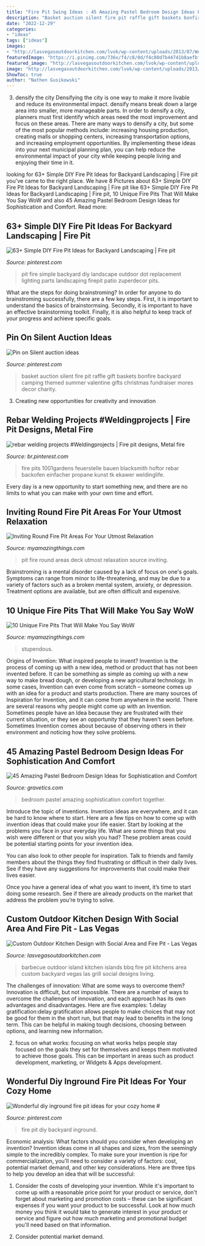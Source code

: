 ```yaml
---
title: "Fire Pit Swing Ideas : 45 Amazing Pastel Bedroom Design Ideas For Sophistication And Comfort"
description: "Basket auction silent fire pit raffle gift baskets bonfire backyard camping themed summer valentine gifts christmas fundraiser mores decor charity"
date: "2022-12-29"
categories:
- "ideas"
tags: ["ideas"]
images:
- "http://lasvegasoutdoorkitchen.com/lvok/wp-content/uploads/2013/07/WALTON-BBQ.jpg"
featuredImage: "https://i.pinimg.com/736x/f4/c8/0d/f4c80d7b44741b8aefbf781553198409.jpg"
featured_image: "http://lasvegasoutdoorkitchen.com/lvok/wp-content/uploads/2013/07/WALTON-BBQ.jpg"
image: "http://lasvegasoutdoorkitchen.com/lvok/wp-content/uploads/2013/07/WALTON-BBQ.jpg"
ShowToc: true
author: "Nathen Gusikowski"
---
```



3) densify the city
Densifying the city is one way to make it more livable and reduce its environmental impact. densify means break down a large area into smaller, more manageable parts. In order to densify a city, planners must first identify which areas need the most improvement and focus on these areas. There are many ways to densify a city, but some of the most popular methods include: increasing housing production, creating malls or shopping centers, increasing transportation options, and increasing employment opportunities. By implementing these ideas into your next municipal planning plan, you can help reduce the environmental impact of your city while keeping people living and enjoying their time in it.

	

		
looking for 63+ Simple DIY Fire Pit Ideas for Backyard Landscaping | Fire pit you've came to the right place. We have 8 Pictures about 63+ Simple DIY Fire Pit Ideas for Backyard Landscaping | Fire pit like 63+ Simple DIY Fire Pit Ideas for Backyard Landscaping | Fire pit, 10 Unique Fire Pits That Will Make You Say WoW and also 45 Amazing Pastel Bedroom Design Ideas for Sophistication and Comfort. Read more:
		
    
## 63+ Simple DIY Fire Pit Ideas For Backyard Landscaping | Fire Pit

<img loading=lazy src="https://i.pinimg.com/736x/f5/30/cb/f530cbb7b6e06b8ebeef5a75767e69fd.jpg" onerror="this.onerror=null;this.src='https://tse3.mm.bing.net/th?id=OIP.rDeOM1PBYxRm6gHnFiqpKAHaGp&amp;pid=15.1';" alt="63+ Simple DIY Fire Pit Ideas for Backyard Landscaping | Fire pit">

_Source: pinterest.com_

>pit fire simple backyard diy landscape outdoor dot replacement lighting parts landscaping firepit patio zuperdecor pits. 

	

What are the steps for doing brainstroming?
In order for anyone to do brainstroming successfully, there are a few key steps. First, it is important to understand the basics of brainstormsing. Secondly, it is important to have an effective brainstorming toolkit. Finally, it is also helpful to keep track of your progress and achieve specific goals.

    
## Pin On Silent Auction Ideas

<img loading=lazy src="https://i.pinimg.com/736x/ec/1a/41/ec1a413991919b590ba8b98ce8c9fd22.jpg" onerror="this.onerror=null;this.src='https://tse4.mm.bing.net/th?id=OIP.sq_D9QS40AYdyiV9sdf0sAHaJ3&amp;pid=15.1';" alt="Pin on Silent auction ideas">

_Source: pinterest.com_

>basket auction silent fire pit raffle gift baskets bonfire backyard camping themed summer valentine gifts christmas fundraiser mores decor charity. 

	

3. Creating new opportunities for creativity and innovation 

    
## Rebar Welding Projects #Weldingprojects | Fire Pit Designs, Metal Fire

<img loading=lazy src="https://i.pinimg.com/736x/f6/37/1f/f6371f46c19377dce5fc03f37f35edd9.jpg" onerror="this.onerror=null;this.src='https://tse2.mm.bing.net/th?id=OIP.0rq_ZTBIDLYInAgIyoNC-AHaLH&amp;pid=15.1';" alt="rebar welding projects #Weldingprojects | Fire pit designs, Metal fire">

_Source: br.pinterest.com_

>fire pits 1001gardens feuerstelle bauen blacksmith hoftor rebar backofen einfacher propane kunst tk ekawer weldinglife. 

	

Every day is a new opportunity to start something new, and there are no limits to what you can make with your own time and effort.

    
## Inviting Round Fire Pit Areas For Your Utmost Relaxation

<img loading=lazy src="http://myamazingthings.com/wp-content/uploads/2017/05/deck.jpg" onerror="this.onerror=null;this.src='https://tse2.mm.bing.net/th?id=OIP.QKvIDGgTiSiIsMcczIwOzQHaLD&amp;pid=15.1';" alt="Inviting Round Fire Pit Areas For Your Utmost Relaxation">

_Source: myamazingthings.com_

>pit fire round areas deck utmost relaxation source inviting. 

	

Brainstroming is a mental disorder caused by a lack of focus on one's goals. Symptoms can range from minor to life-threatening, and may be due to a variety of factors such as a broken mental system, anxiety, or depression. Treatment options are available, but are often difficult and expensive.

    
## 10 Unique Fire Pits That Will Make You Say WoW

<img loading=lazy src="https://myamazingthings.com/wp-content/uploads/2017/01/firepit1.jpg" onerror="this.onerror=null;this.src='https://tse4.mm.bing.net/th?id=OIP.P5eDqHMW9mWsZ0Sxj-xvsgHaJ6&amp;pid=15.1';" alt="10 Unique Fire Pits That Will Make You Say WoW">

_Source: myamazingthings.com_

>stupendous. 

	

Origins of Invention: What inspired people to invent?
Invention is the process of coming up with a new idea, method or product that has not been invented before. It can be something as simple as coming up with a new way to make bread dough, or developing a new agricultural technology. In some cases, Invention can even come from scratch – someone comes up with an idea for a product and starts production. There are many sources of Inspiration for Invention, and it can come from anywhere in the world.
There are several reasons why people might come up with an Invention. Sometimes people have an Idea because they are frustrated with their current situation, or they see an opportunity that they haven't seen before. Sometimes Invention comes about because of observing others in their environment and noticing how they solve problems.

    
## 45 Amazing Pastel Bedroom Design Ideas For Sophistication And Comfort

<img loading=lazy src="https://www.gravetics.com/wp-content/uploads/2017/09/Amazing-Pastel-Bedroom-Design-Ideas.jpg" onerror="this.onerror=null;this.src='https://tse4.mm.bing.net/th?id=OIP.jvAZZcE7-xwnk-VuMBga7AHaJ4&amp;pid=15.1';" alt="45 Amazing Pastel Bedroom Design Ideas for Sophistication and Comfort">

_Source: gravetics.com_

>bedroom pastel amazing sophistication comfort together. 

	

Introduce the topic of inventions.
Invention ideas are everywhere, and it can be hard to know where to start. Here are a few tips on how to come up with invention ideas that could make your life easier.
Start by looking at the problems you face in your everyday life. What are some things that you wish were different or that you wish you had? These problem areas could be potential starting points for your invention idea.

You can also look to other people for inspiration. Talk to friends and family members about the things they find frustrating or difficult in their daily lives. See if they have any suggestions for improvements that could make their lives easier.

Once you have a general idea of what you want to invent, it’s time to start doing some research. See if there are already products on the market that address the problem you’re trying to solve.

    
## Custom Outdoor Kitchen Design With Social Area And Fire Pit - Las Vegas

<img loading=lazy src="http://lasvegasoutdoorkitchen.com/lvok/wp-content/uploads/2013/07/WALTON-BBQ.jpg" onerror="this.onerror=null;this.src='https://tse1.mm.bing.net/th?id=OIP.4m4QlksfH0-YL_mhqKnk1wHaE8&amp;pid=15.1';" alt="Custom Outdoor Kitchen Design with Social Area and Fire Pit - Las Vegas">

_Source: lasvegasoutdoorkitchen.com_

>barbecue outdoor island kitchen islands bbq fire pit kitchens area custom backyard vegas las grill social designs living. 

	

The challenges of innovation: What are some ways to overcome them?
Innovation is difficult, but not impossible. There are a number of ways to overcome the challenges of innovation, and each approach has its own advantages and disadvantages. Here are five examples:
1.delay gratification:delay gratification allows people to make choices that may not be good for them in the short run, but that may lead to benefits in the long term. This can be helpful in making tough decisions, choosing between options, and learning new information.

2. focus on what works: focusing on what works helps people stay focused on the goals they set for themselves and keeps them motivated to achieve those goals. This can be important in areas such as product development, marketing, or Widgets & Apps development.


    
## Wonderful Diy Inground Fire Pit Ideas For Your Cozy Home #

<img loading=lazy src="https://i.pinimg.com/736x/f4/c8/0d/f4c80d7b44741b8aefbf781553198409.jpg" onerror="this.onerror=null;this.src='https://tse4.mm.bing.net/th?id=OIP.l_Z23NF6BIdS2GAD3ncg8AHaJ3&amp;pid=15.1';" alt="Wonderful diy inground fire pit ideas for your cozy home #">

_Source: pinterest.com_

>fire pit diy backyard inground. 

	

Economic analysis: What factors should you consider when developing an invention?
Invention ideas come in all shapes and sizes, from the seemingly simple to the incredibly complex. To make sure your invention is ripe for commercialization, you'll need to consider a variety of factors: cost, potential market demand, and other key considerations. Here are three tips to help you develop an idea that will be successful: 
1. Consider the costs of developing your invention. While it's important to come up with a reasonable price point for your product or service, don't forget about marketing and promotion costs – these can be significant expenses if you want your product to be successful. Look at how much money you think it would take to generate interest in your product or service and figure out how much marketing and promotional budget you'll need based on that information.

2. Consider potential market demand.

